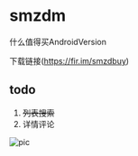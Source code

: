 # smzdm
什么值得买AndroidVersion

下载链接(https://fir.im/smzdbuy)

## todo
1. ~~列表搜索~~
2. 详情评论


![pic](https://s1.ax1x.com/2018/05/04/CttrZQ.png)
